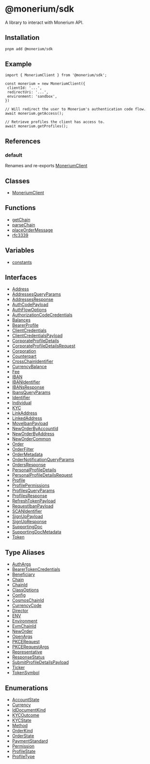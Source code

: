 # @monerium/sdk

A library to interact with Monerium API.

## Installation

```bash
pnpm add @monerium/sdk
```

## Example

```tsx
import { MoneriumClient } from '@monerium/sdk';

const monerium = new MoneriumClient({
 clientId: '...',
 redirectUri: '...',
 environment: 'sandbox',
})

// Will redirect the user to Monerium's authentication code flow.
await monerium.getAccess();

// Retrieve profiles the client has access to.
await monerium.getProfiles();
```

## References

### default

Renames and re-exports [MoneriumClient](/docs/packages/sdk/classes/MoneriumClient.md)

## Classes

- [MoneriumClient](/docs/packages/sdk/classes/MoneriumClient.md)

## Functions

- [getChain](/docs/packages/sdk/functions/getChain.md)
- [parseChain](/docs/packages/sdk/functions/parseChain.md)
- [placeOrderMessage](/docs/packages/sdk/functions/placeOrderMessage.md)
- [rfc3339](/docs/packages/sdk/functions/rfc3339.md)

## Variables

- [constants](/docs/packages/sdk/variables/constants.md)

## Interfaces

- [Address](/docs/packages/sdk/interfaces/Address.md)
- [AddressesQueryParams](/docs/packages/sdk/interfaces/AddressesQueryParams.md)
- [AddressesResponse](/docs/packages/sdk/interfaces/AddressesResponse.md)
- [AuthCodePayload](/docs/packages/sdk/interfaces/AuthCodePayload.md)
- [AuthFlowOptions](/docs/packages/sdk/interfaces/AuthFlowOptions.md)
- [AuthorizationCodeCredentials](/docs/packages/sdk/interfaces/AuthorizationCodeCredentials.md)
- [Balances](/docs/packages/sdk/interfaces/Balances.md)
- [BearerProfile](/docs/packages/sdk/interfaces/BearerProfile.md)
- [ClientCredentials](/docs/packages/sdk/interfaces/ClientCredentials.md)
- [ClientCredentialsPayload](/docs/packages/sdk/interfaces/ClientCredentialsPayload.md)
- [CorporateProfileDetails](/docs/packages/sdk/interfaces/CorporateProfileDetails.md)
- [CorporateProfileDetailsRequest](/docs/packages/sdk/interfaces/CorporateProfileDetailsRequest.md)
- [Corporation](/docs/packages/sdk/interfaces/Corporation.md)
- [Counterpart](/docs/packages/sdk/interfaces/Counterpart.md)
- [CrossChainIdentifier](/docs/packages/sdk/interfaces/CrossChainIdentifier.md)
- [CurrencyBalance](/docs/packages/sdk/interfaces/CurrencyBalance.md)
- [Fee](/docs/packages/sdk/interfaces/Fee.md)
- [IBAN](/docs/packages/sdk/interfaces/IBAN.md)
- [IBANIdentifier](/docs/packages/sdk/interfaces/IBANIdentifier.md)
- [IBANsResponse](/docs/packages/sdk/interfaces/IBANsResponse.md)
- [IbansQueryParams](/docs/packages/sdk/interfaces/IbansQueryParams.md)
- [Identifier](/docs/packages/sdk/interfaces/Identifier.md)
- [Individual](/docs/packages/sdk/interfaces/Individual.md)
- [KYC](/docs/packages/sdk/interfaces/KYC.md)
- [LinkAddress](/docs/packages/sdk/interfaces/LinkAddress.md)
- [LinkedAddress](/docs/packages/sdk/interfaces/LinkedAddress.md)
- [MoveIbanPayload](/docs/packages/sdk/interfaces/MoveIbanPayload.md)
- [NewOrderByAccountId](/docs/packages/sdk/interfaces/NewOrderByAccountId.md)
- [NewOrderByAddress](/docs/packages/sdk/interfaces/NewOrderByAddress.md)
- [NewOrderCommon](/docs/packages/sdk/interfaces/NewOrderCommon.md)
- [Order](/docs/packages/sdk/interfaces/Order.md)
- [OrderFilter](/docs/packages/sdk/interfaces/OrderFilter.md)
- [OrderMetadata](/docs/packages/sdk/interfaces/OrderMetadata.md)
- [OrderNotificationQueryParams](/docs/packages/sdk/interfaces/OrderNotificationQueryParams.md)
- [OrdersResponse](/docs/packages/sdk/interfaces/OrdersResponse.md)
- [PersonalProfileDetails](/docs/packages/sdk/interfaces/PersonalProfileDetails.md)
- [PersonalProfileDetailsRequest](/docs/packages/sdk/interfaces/PersonalProfileDetailsRequest.md)
- [Profile](/docs/packages/sdk/interfaces/Profile.md)
- [ProfilePermissions](/docs/packages/sdk/interfaces/ProfilePermissions.md)
- [ProfilesQueryParams](/docs/packages/sdk/interfaces/ProfilesQueryParams.md)
- [ProfilesResponse](/docs/packages/sdk/interfaces/ProfilesResponse.md)
- [RefreshTokenPayload](/docs/packages/sdk/interfaces/RefreshTokenPayload.md)
- [RequestIbanPayload](/docs/packages/sdk/interfaces/RequestIbanPayload.md)
- [SCANIdentifier](/docs/packages/sdk/interfaces/SCANIdentifier.md)
- [SignUpPayload](/docs/packages/sdk/interfaces/SignUpPayload.md)
- [SignUpResponse](/docs/packages/sdk/interfaces/SignUpResponse.md)
- [SupportingDoc](/docs/packages/sdk/interfaces/SupportingDoc.md)
- [SupportingDocMetadata](/docs/packages/sdk/interfaces/SupportingDocMetadata.md)
- [Token](/docs/packages/sdk/interfaces/Token.md)

## Type Aliases

- [AuthArgs](/docs/packages/sdk/type-aliases/AuthArgs.md)
- [BearerTokenCredentials](/docs/packages/sdk/type-aliases/BearerTokenCredentials.md)
- [Beneficiary](/docs/packages/sdk/type-aliases/Beneficiary.md)
- [Chain](/docs/packages/sdk/type-aliases/Chain.md)
- [ChainId](/docs/packages/sdk/type-aliases/ChainId.md)
- [ClassOptions](/docs/packages/sdk/type-aliases/ClassOptions.md)
- [Config](/docs/packages/sdk/type-aliases/Config.md)
- [CosmosChainId](/docs/packages/sdk/type-aliases/CosmosChainId.md)
- [CurrencyCode](/docs/packages/sdk/type-aliases/CurrencyCode.md)
- [Director](/docs/packages/sdk/type-aliases/Director.md)
- [ENV](/docs/packages/sdk/type-aliases/ENV.md)
- [Environment](/docs/packages/sdk/type-aliases/Environment.md)
- [EvmChainId](/docs/packages/sdk/type-aliases/EvmChainId.md)
- [NewOrder](/docs/packages/sdk/type-aliases/NewOrder.md)
- [OpenArgs](/docs/packages/sdk/type-aliases/OpenArgs.md)
- [PKCERequest](/docs/packages/sdk/type-aliases/PKCERequest.md)
- [PKCERequestArgs](/docs/packages/sdk/type-aliases/PKCERequestArgs.md)
- [Representative](/docs/packages/sdk/type-aliases/Representative.md)
- [ResponseStatus](/docs/packages/sdk/type-aliases/ResponseStatus.md)
- [SubmitProfileDetailsPayload](/docs/packages/sdk/type-aliases/SubmitProfileDetailsPayload.md)
- [Ticker](/docs/packages/sdk/type-aliases/Ticker.md)
- [TokenSymbol](/docs/packages/sdk/type-aliases/TokenSymbol.md)

## Enumerations

- [AccountState](/docs/packages/sdk/enumerations/AccountState.md)
- [Currency](/docs/packages/sdk/enumerations/Currency.md)
- [IdDocumentKind](/docs/packages/sdk/enumerations/IdDocumentKind.md)
- [KYCOutcome](/docs/packages/sdk/enumerations/KYCOutcome.md)
- [KYCState](/docs/packages/sdk/enumerations/KYCState.md)
- [Method](/docs/packages/sdk/enumerations/Method.md)
- [OrderKind](/docs/packages/sdk/enumerations/OrderKind.md)
- [OrderState](/docs/packages/sdk/enumerations/OrderState.md)
- [PaymentStandard](/docs/packages/sdk/enumerations/PaymentStandard.md)
- [Permission](/docs/packages/sdk/enumerations/Permission.md)
- [ProfileState](/docs/packages/sdk/enumerations/ProfileState.md)
- [ProfileType](/docs/packages/sdk/enumerations/ProfileType.md)
